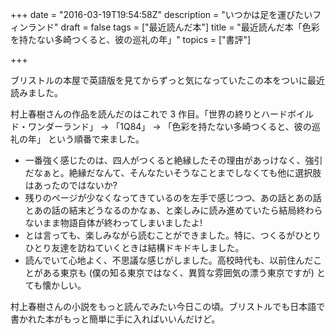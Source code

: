 +++
date = "2016-03-19T19:54:58Z"
description = "いつかは足を運びたいフィンランド"
draft = false
tags = ["最近読んだ本"]
title = "最近読んだ本「色彩を持たない多崎つくると、彼の巡礼の年」"
topics = ["書評"]

+++

ブリストルの本屋で英語版を見てからずっと気になっていたこの本をついに最近読みました。

村上春樹さんの作品を読んだのはこれで 3 作目。「世界の終りとハードボイルド・ワンダーランド」 &rarr; 「1Q84」 &rarr; 「色彩を持たない多崎つくると、彼の巡礼の年」 という順番で来ました。

<!--more-->

- 一番強く感じたのは、四人がつくると絶縁したその理由があっけなく、強引だなぁと。絶縁だなんて、そんなたいそうなことまでしなくても他に選択肢はあったのではないか?
- 残りのページが少なくなってきているのを左手で感じつつ、あの話とあの話とあの話の結末どうなるのかなぁ、と楽しみに読み進めていたら結局終わらないまま物語自体が終わってしまいましたよ!
- とは言っても、楽しみながら読むことができました。特に、つくるがひとりひとり友達を訪ねていくときは結構ドキドキしました。
- 読んでいて心地よく、不思議な感じがしました。高校時代も、以前住んだことがある東京も (僕の知る東京ではなく、異質な雰囲気の漂う東京ですが) とても懐かしい。

村上春樹さんの小説をもっと読んでみたい今日この頃。ブリストルでも日本語で書かれた本がもっと簡単に手に入ればいいんだけど。
